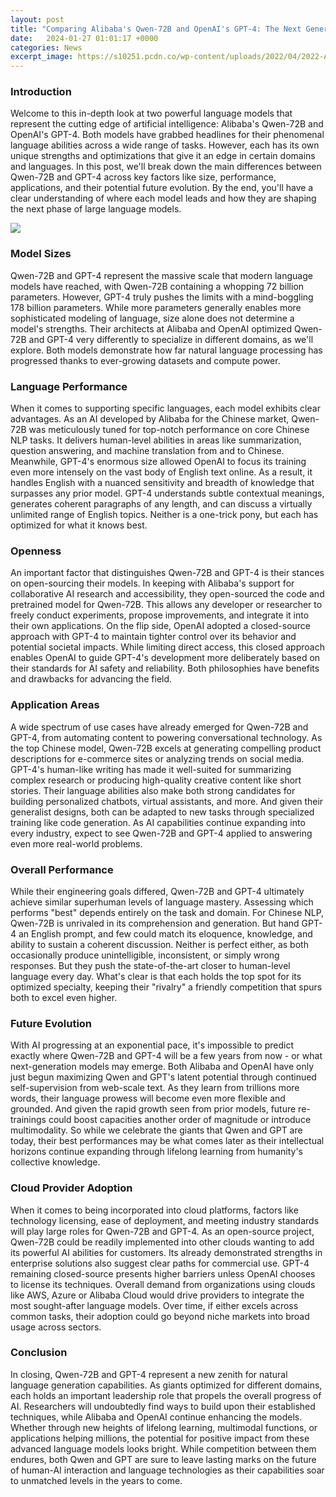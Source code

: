 ```yaml
---
layout: post
title: "Comparing Alibaba's Qwen-72B and OpenAI's GPT-4: The Next Generation of Large Language Models"
date:   2024-01-27 01:01:17 +0000
categories: News
excerpt_image: https://s10251.pcdn.co/wp-content/uploads/2022/04/2022-Alan-D-Thompson-AI-Bubbles-Rev-0.png
---
```

### Introduction
Welcome to this in-depth look at two powerful language models that represent the cutting edge of artificial intelligence: Alibaba's Qwen-72B and OpenAI's GPT-4. Both models have grabbed headlines for their phenomenal language abilities across a wide range of tasks. However, each has its own unique strengths and optimizations that give it an edge in certain domains and languages. In this post, we'll break down the main differences between Qwen-72B and GPT-4 across key factors like size, performance, applications, and their potential future evolution. By the end, you'll have a clear understanding of where each model leads and how they are shaping the next phase of large language models.

![](https://s10251.pcdn.co/wp-content/uploads/2022/04/2022-Alan-D-Thompson-AI-Bubbles-Rev-0.png)
### Model Sizes 
Qwen-72B and GPT-4 represent the massive scale that modern language models have reached, with Qwen-72B containing a whopping 72 billion parameters. However, GPT-4 truly pushes the limits with a mind-boggling 178 billion parameters. While more parameters generally enables more sophisticated modeling of language, size alone does not determine a model's strengths. Their architects at Alibaba and OpenAI optimized Qwen-72B and GPT-4 very differently to specialize in different domains, as we'll explore. Both models demonstrate how far natural language processing has progressed thanks to ever-growing datasets and compute power.
### Language Performance
When it comes to supporting specific languages, each model exhibits clear advantages. As an AI developed by Alibaba for the Chinese market, Qwen-72B was meticulously tuned for top-notch performance on core Chinese NLP tasks. It delivers human-level abilities in areas like summarization, question answering, and machine translation from and to Chinese. Meanwhile, GPT-4's enormous size allowed OpenAI to focus its training even more intensely on the vast body of English text online. As a result, it handles English with a nuanced sensitivity and breadth of knowledge that surpasses any prior model. GPT-4 understands subtle contextual meanings, generates coherent paragraphs of any length, and can discuss a virtually unlimited range of English topics. Neither is a one-trick pony, but each has optimized for what it knows best.
### Openness
An important factor that distinguishes Qwen-72B and GPT-4 is their stances on open-sourcing their models. In keeping with Alibaba's support for collaborative AI research and accessibility, they open-sourced the code and pretrained model for Qwen-72B. This allows any developer or researcher to freely conduct experiments, propose improvements, and integrate it into their own applications. On the flip side, OpenAI adopted a closed-source approach with GPT-4 to maintain tighter control over its behavior and potential societal impacts. While limiting direct access, this closed approach enables OpenAI to guide GPT-4's development more deliberately based on their standards for AI safety and reliability. Both philosophies have benefits and drawbacks for advancing the field.
### Application Areas
A wide spectrum of use cases have already emerged for Qwen-72B and GPT-4, from automating content to powering conversational technology. As the top Chinese model, Qwen-72B excels at generating compelling product descriptions for e-commerce sites or analyzing trends on social media. GPT-4's human-like writing has made it well-suited for summarizing complex research or producing high-quality creative content like short stories. Their language abilities also make both strong candidates for building personalized chatbots, virtual assistants, and more. And given their generalist designs, both can be adapted to new tasks through specialized training like code generation. As AI capabilities continue expanding into every industry, expect to see Qwen-72B and GPT-4 applied to answering even more real-world problems.
### Overall Performance
While their engineering goals differed, Qwen-72B and GPT-4 ultimately achieve similar superhuman levels of language mastery. Assessing which performs "best" depends entirely on the task and domain. For Chinese NLP, Qwen-72B is unrivaled in its comprehension and generation. But hand GPT-4 an English prompt, and few could match its eloquence, knowledge, and ability to sustain a coherent discussion. Neither is perfect either, as both occasionally produce unintelligible, inconsistent, or simply wrong responses. But they push the state-of-the-art closer to human-level language every day. What's clear is that each holds the top spot for its optimized specialty, keeping their "rivalry" a friendly competition that spurs both to excel even higher. 
### Future Evolution
With AI progressing at an exponential pace, it's impossible to predict exactly where Qwen-72B and GPT-4 will be a few years from now - or what next-generation models may emerge. Both Alibaba and OpenAI have only just begun maximizing Qwen and GPT's latent potential through continued self-supervision from web-scale text. As they learn from trillions more words, their language prowess will become even more flexible and grounded. And given the rapid growth seen from prior models, future re-trainings could boost capacities another order of magnitude or introduce multimodality. So while we celebrate the giants that Qwen and GPT are today, their best performances may be what comes later as their intellectual horizons continue expanding through lifelong learning from humanity's collective knowledge.
### Cloud Provider Adoption
When it comes to being incorporated into cloud platforms, factors like technology licensing, ease of deployment, and meeting industry standards will play large roles for Qwen-72B and GPT-4. As an open-source project, Qwen-72B could be readily implemented into other clouds wanting to add its powerful AI abilities for customers. Its already demonstrated strengths in enterprise solutions also suggest clear paths for commercial use. GPT-4 remaining closed-source presents higher barriers unless OpenAI chooses to license its techniques. Overall demand from organizations using clouds like AWS, Azure or Alibaba Cloud would drive providers to integrate the most sought-after language models. Over time, if either excels across common tasks, their adoption could go beyond niche markets into broad usage across sectors.  
### Conclusion
In closing, Qwen-72B and GPT-4 represent a new zenith for natural language generation capabilities. As giants optimized for different domains, each holds an important leadership role that propels the overall progress of AI. Researchers will undoubtedly find ways to build upon their established techniques, while Alibaba and OpenAI continue enhancing the models. Whether through new heights of lifelong learning, multimodal functions, or applications helping millions, the potential for positive impact from these advanced language models looks bright. While competition between them endures, both Qwen and GPT are sure to leave lasting marks on the future of human-AI interaction and language technologies as their capabilities soar to unmatched levels in the years to come.